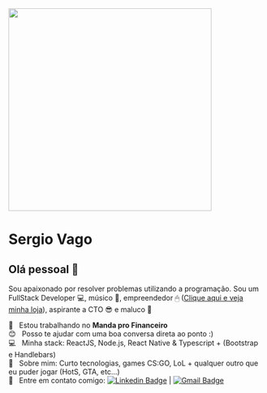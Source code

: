 <img width="auto" height="400px" src="https://scontent.fvix2-1.fna.fbcdn.net/v/t1.0-9/c0.81.851.315a/p851x315/68893891_2284522561617216_793893849620545536_o.jpg?_nc_cat=104&ccb=2&_nc_sid=dd9801&_nc_ohc=l3zSryFCYxgAX_5qRuw&_nc_ht=scontent.fvix2-1.fna&tp=27&oh=731105d7207c78a7c5409d32541f4c95&oe=5FC876C1">


# Sergio Vago

## Olá pessoal 👋
Sou apaixonado por resolver problemas utilizando a programação.
Sou um FullStack Developer :computer:, músico 🥁, empreendedor 🖱 (<a href="https://loja.srvix.com.br" target="_blank">Clique aqui e veja minha loja</a>), aspirante a CTO 😎 e maluco 🤪

 💚 &nbsp; Estou trabalhando no **Manda pro Financeiro**
 <br/> :blush: &nbsp; Posso te ajudar com uma boa conversa direta ao ponto :)
 <br/> :computer: &nbsp; Minha stack: ReactJS, Node.js, React Native & Typescript + (Bootstrap e Handlebars)
 <br/> 💬  &nbsp; Sobre mim: Curto tecnologias, games CS:GO, LoL + qualquer outro que eu puder jogar (HotS, GTA, etc...)
 <br/> :email: &nbsp; Entre em contato comigo: [![Linkedin Badge](https://img.shields.io/badge/-SergioVago-blue?style=flat-square&logo=Linkedin&logoColor=white&link=https://www.linkedin.com/in/sergiovago/)](https://www.linkedin.com/in/sergiovago/) 
| 
[![Gmail Badge](https://img.shields.io/badge/-sergio.vago.melo@gmail.com-c14438?style=flat-square&logo=Gmail&logoColor=white&link=mailto:sergio.vago.melo@gmail.com)](mailto:sergio.vago.melo@gmail.com)
